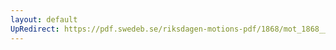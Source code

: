 ```yaml
---
layout: default
UpRedirect: https://pdf.swedeb.se/riksdagen-motions-pdf/1868/mot_1868__ak__00024/mot_1868__ak__00024_002.pdf
---
```

